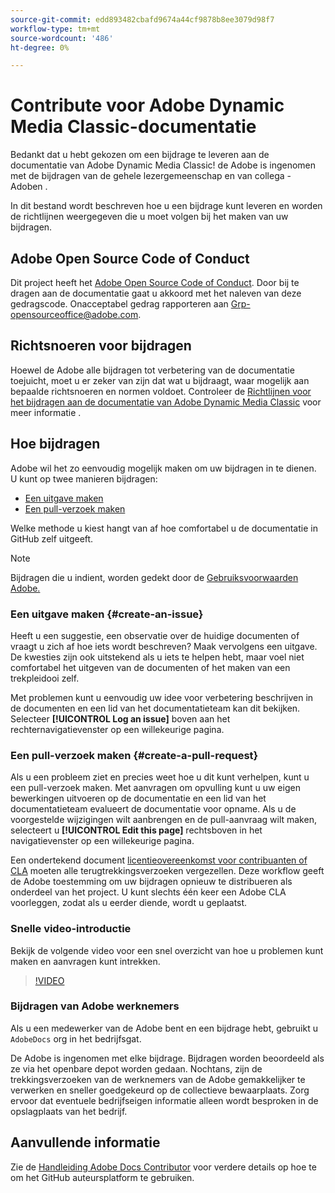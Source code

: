 ```yaml
---
source-git-commit: edd893482cbafd9674a44cf9878b8ee3079d98f7
workflow-type: tm+mt
source-wordcount: '486'
ht-degree: 0%

---
```

# Contribute voor Adobe Dynamic Media Classic-documentatie

Bedankt dat u hebt gekozen om een bijdrage te leveren aan de documentatie van Adobe Dynamic Media Classic! de Adobe is ingenomen met de bijdragen van de gehele lezergemeenschap en van collega - Adoben .

In dit bestand wordt beschreven hoe u een bijdrage kunt leveren en worden de richtlijnen weergegeven die u moet volgen bij het maken van uw bijdragen.

## Adobe Open Source Code of Conduct

Dit project heeft het [Adobe Open Source Code of Conduct](code-of-conduct.md). Door bij te dragen aan de documentatie gaat u akkoord met het naleven van deze gedragscode. Onacceptabel gedrag rapporteren aan [Grp-opensourceoffice@adobe.com](mailto:Grp-opensourceoffice@adobe.com).

## Richtsnoeren voor bijdragen

Hoewel de Adobe alle bijdragen tot verbetering van de documentatie toejuicht, moet u er zeker van zijn dat wat u bijdraagt, waar mogelijk aan bepaalde richtsnoeren en normen voldoet. Controleer de [Richtlijnen voor het bijdragen aan de documentatie van Adobe Dynamic Media Classic](guidelines.md) voor meer informatie .

## Hoe bijdragen

Adobe wil het zo eenvoudig mogelijk maken om uw bijdragen in te dienen. U kunt op twee manieren bijdragen:

* [Een uitgave maken](#create-an-issue)
* [Een pull-verzoek maken](#create-a-pull-request)

Welke methode u kiest hangt van af hoe comfortabel u de documentatie in GitHub zelf uitgeeft.

>[!NOTE]
>
>Bijdragen die u indient, worden gedekt door de [Gebruiksvoorwaarden Adobe.](https://www.adobe.com/legal/terms.html)

### Een uitgave maken {#create-an-issue}

Heeft u een suggestie, een observatie over de huidige documenten of vraagt u zich af hoe iets wordt beschreven? Maak vervolgens een uitgave. De kwesties zijn ook uitstekend als u iets te helpen hebt, maar voel niet comfortabel het uitgeven van de documenten of het maken van een trekpleidooi zelf.

Met problemen kunt u eenvoudig uw idee voor verbetering beschrijven in de documenten en een lid van het documentatieteam kan dit bekijken. Selecteer **[!UICONTROL Log an issue]** boven aan het rechternavigatievenster op een willekeurige pagina.

### Een pull-verzoek maken {#create-a-pull-request}

Als u een probleem ziet en precies weet hoe u dit kunt verhelpen, kunt u een pull-verzoek maken. Met aanvragen om opvulling kunt u uw eigen bewerkingen uitvoeren op de documentatie en een lid van het documentatieteam evalueert de documentatie voor opname. Als u de voorgestelde wijzigingen wilt aanbrengen en de pull-aanvraag wilt maken, selecteert u **[!UICONTROL Edit this page]** rechtsboven in het navigatievenster op een willekeurige pagina.

Een ondertekend document [licentieovereenkomst voor contribuanten of CLA](https://opensource.adobe.com/cla.html) moeten alle terugtrekkingsverzoeken vergezellen. Deze workflow geeft de Adobe toestemming om uw bijdragen opnieuw te distribueren als onderdeel van het project. U kunt slechts één keer een Adobe CLA voorleggen, zodat als u eerder diende, wordt u geplaatst.

### Snelle video-introductie

Bekijk de volgende video voor een snel overzicht van hoe u problemen kunt maken en aanvragen kunt intrekken.

>[!VIDEO](https://video.tv.adobe.com/v/27069)

### Bijdragen van Adobe werknemers

Als u een medewerker van de Adobe bent en een bijdrage hebt, gebruikt u `AdobeDocs` org in het bedrijfsgat.

De Adobe is ingenomen met elke bijdrage. Bijdragen worden beoordeeld als ze via het openbare depot worden gedaan. Nochtans, zijn de trekkingsverzoeken van de werknemers van de Adobe gemakkelijker te verwerken en sneller goedgekeurd op de collectieve bewaarplaats. Zorg ervoor dat eventuele bedrijfseigen informatie alleen wordt besproken in de opslagplaats van het bedrijf.

## Aanvullende informatie

Zie de [Handleiding Adobe Docs Contributor](https://experienceleague.adobe.com/en/docs/contributor/contributor-guide/introduction) voor verdere details op hoe te om het GitHub auteursplatform te gebruiken.
